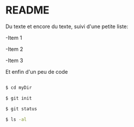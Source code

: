 # README

Du texte et encore du texte, suivi d'une petite liste:

-Item 1

-Item 2

-Item 3

Et enfin d'un peu de code

```sh

$ cd myDir

$ git init

$ git status

$ ls -al

```